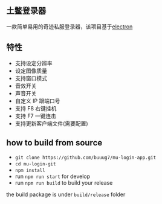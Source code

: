 ## 土鳖登录器

一款简单易用的奇迹私服登录器，该项目基于[electron](https://github.com/electron/electron)

## 特性

- 支持设定分辨率
- 设定图像质量
- 支持窗口模式
- 音效开关
- 声音开关
- 自定义 IP 跟端口号
- 支持 F8 右键挂机
- 支持 F7 一键连击
- 支持更新客户端文件(需要配置)

## how to build from source

- `git clone https://github.com/buuug7/mu-login-app.git`
- `cd mu-login-git`
- `npm install`
- run `npm run start` for develop
- run `npm run build` to build your release

the build package is under `build/release` folder
